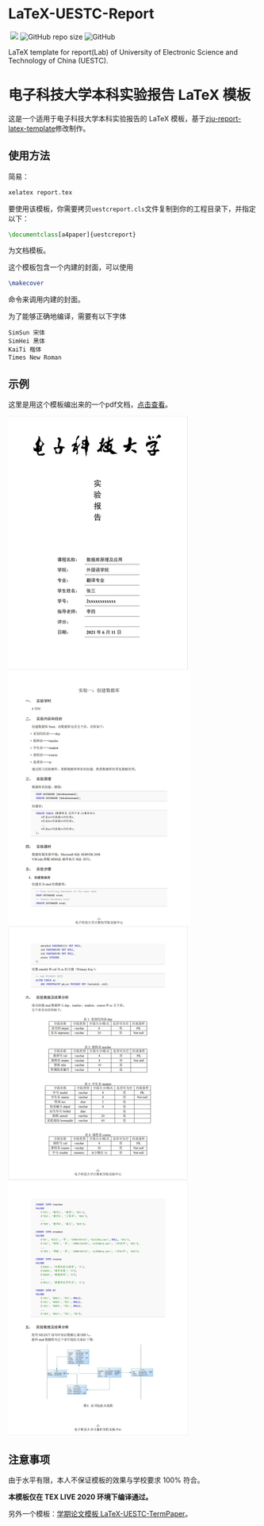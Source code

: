 # LaTeX-UESTC-Report

​	![](https://img.shields.io/badge/language-Tex-yellowgreen.svg)	![GitHub repo size](https://img.shields.io/github/repo-size/skykeyjoker/LaTex-UESTC-Report)	![GitHub](https://img.shields.io/github/license/Shincey/ChineseLatexTemplate)

LaTeX template for report(Lab) of University of Electronic Science and Technology of China (UESTC).

# 电子科技大学本科实验报告 LaTeX 模板

这是一个适用于电子科技大学本科实验报告的 LaTeX 模板，基于[zju-report-latex-template](https://github.com/megrxu/zju-report-latex-template)修改制作。

## 使用方法

简易：

```sh
xelatex report.tex
```

要使用该模板，你需要拷贝`uestcreport.cls`文件复制到你的工程目录下，并指定以下：

```tex
\documentclass[a4paper]{uestcreport}
```

为文档模板。

这个模板包含一个内建的封面，可以使用

```tex
\makecover
```

命令来调用内建的封面。

为了能够正确地编译，需要有以下字体

```
SimSun 宋体
SimHei 黑体
KaiTi 楷体
Times New Roman
```



## 示例

这里是用这个模板编出来的一个pdf文档，[点击查看](report.pdf)。

<img src="screenshots/1.jpg" style="zoom:50%;" />

<img src="screenshots/2.jpg" style="zoom:50%;" />

<img src="screenshots/3.jpg" style="zoom:50%;" />

<img src="screenshots/4.jpg" style="zoom:50%;" />

## 注意事项

由于水平有限，本人不保证模板的效果与学校要求 100% 符合。

**本模板仅在 TEX LIVE 2020 环境下编译通过。**

另外一个模板：[学期论文模板 LaTeX-UESTC-TermPaper](https://github.com/skykeyjoker/LaTeX-UESTC-TermPaper)。
